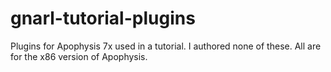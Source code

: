 # gnarl-tutorial-plugins
 Plugins for Apophysis 7x used in a tutorial. I authored none of these. All are for the x86 version of Apophysis.
